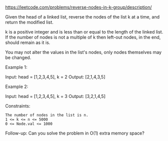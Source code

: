 https://leetcode.com/problems/reverse-nodes-in-k-group/description/

Given the head of a linked list, reverse the nodes of the list k at a time, and return the modified list.

k is a positive integer and is less than or equal to the length of the linked list. If the number of nodes is not a multiple of k then left-out nodes, in the end, should remain as it is.

You may not alter the values in the list's nodes, only nodes themselves may be changed.

 

Example 1:

Input: head = [1,2,3,4,5], k = 2
Output: [2,1,4,3,5]

Example 2:

Input: head = [1,2,3,4,5], k = 3
Output: [3,2,1,4,5]

 

Constraints:

    The number of nodes in the list is n.
    1 <= k <= n <= 5000
    0 <= Node.val <= 1000

 

Follow-up: Can you solve the problem in O(1) extra memory space?
